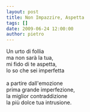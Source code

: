 ```yaml
---
layout: post
title: Non Impazzire, Aspetta
tags: []
date: 2009-06-24 12:00:00
author: pietro
---
```

Un urto di follia<br/>ma non sarà la tua,<br/>mi fido di te aspetta,<br/>lo so che sei imperfetta<br/><br/>a partire dall'emozione<br/>prima grande imperfezione,<br/>la miglior contraddizione<br/>la più dolce tua intrusione.
